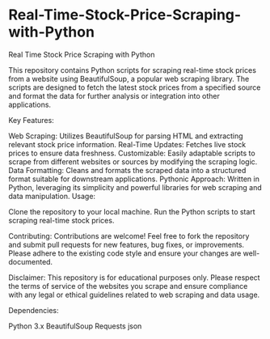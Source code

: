 # Real-Time-Stock-Price-Scraping-with-Python
Real Time Stock Price Scraping with Python

This repository contains Python scripts for scraping real-time stock prices from a website using BeautifulSoup, a popular web scraping library. The scripts are designed to fetch the latest stock prices from a specified source and format the data for further analysis or integration into other applications.

Key Features:

Web Scraping: Utilizes BeautifulSoup for parsing HTML and extracting relevant stock price information.
Real-Time Updates: Fetches live stock prices to ensure data freshness.
Customizable: Easily adaptable scripts to scrape from different websites or sources by modifying the scraping logic.
Data Formatting: Cleans and formats the scraped data into a structured format suitable for downstream applications.
Pythonic Approach: Written in Python, leveraging its simplicity and powerful libraries for web scraping and data manipulation.
Usage:

Clone the repository to your local machine.
Run the Python scripts to start scraping real-time stock prices.

Contributing:
Contributions are welcome! Feel free to fork the repository and submit pull requests for new features, bug fixes, or improvements. Please adhere to the existing code style and ensure your changes are well-documented.

Disclaimer:
This repository is for educational purposes only. Please respect the terms of service of the websites you scrape and ensure compliance with any legal or ethical guidelines related to web scraping and data usage.

Dependencies:

Python 3.x
BeautifulSoup
Requests
json
